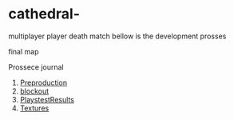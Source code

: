 # cathedral-
multiplayer player death match
bellow is the development prosses

final map

Prossece journal
1. [Preproduction](https://github.com/Triplethreat36/cathedral-/blob/main/Preproduction)
2. [blockout](blockout.2)
3. [PlaystestResults](playstest)
4. [Textures]((https://github.com/Triplethreat36/cathedral-/blob/main/Texturing.md))
   
